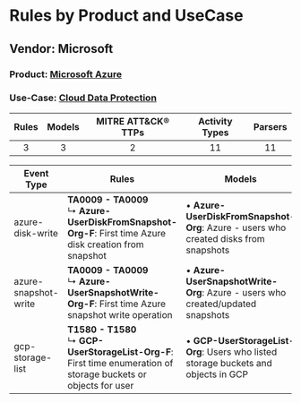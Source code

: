 Rules by Product and UseCase
============================
Vendor: Microsoft
-----------------
### Product: [Microsoft Azure](../ds_microsoft_microsoft_azure.md)
### Use-Case: [Cloud Data Protection](../../../../UseCases/uc_cloud_data_protection.md)

| Rules | Models | MITRE ATT&CK® TTPs | Activity Types | Parsers |
|:-----:|:------:|:------------------:|:--------------:|:-------:|
|   3   |   3    |         2          |       11       |   11    |

| Event Type    | Rules    | Models    |
| ---- | ---- | ---- |
| azure-disk-write     | <b>TA0009 - TA0009</b><br> ↳ <b>Azure-UserDiskFromSnapshot-Org-F</b>: First time Azure disk creation from snapshot         |  • <b>Azure-UserDiskFromSnapshot-Org</b>: Azure - users who created disks from snapshots |
| azure-snapshot-write | <b>TA0009 - TA0009</b><br> ↳ <b>Azure-UserSnapshotWrite-Org-F</b>: First time Azure snapshot write operation    |  • <b>Azure-UserSnapshotWrite-Org</b>: Azure - users who created/updated snapshots       |
| gcp-storage-list     | <b>T1580 - T1580</b><br> ↳ <b>GCP-UserStorageList-Org-F</b>: First time enumeration of storage buckets or objects for user |  • <b>GCP-UserStorageList-Org</b>: Users who listed storage buckets and objects in GCP   |